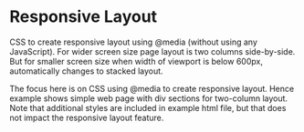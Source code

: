 # Responsive Layout
CSS to create responsive layout using @media (without using any JavaScript).  For wider screen size page layout is two columns side-by-side. But for smaller screen size when width of viewport is below 600px, automatically changes to stacked layout.

The focus here is on CSS using @media to create responsive layout.  Hence example shows simple web page with div sections for two-column layout. Note that additional styles are included in example html file, but that does not impact the responsive layout feature.
